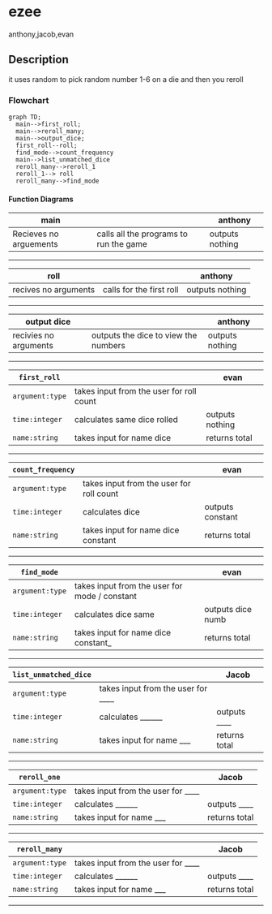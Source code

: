 # ezee
anthony,jacob,evan

##  Description
it uses random to pick random number 1-6 on a die and then you reroll

###  Flowchart
```mermaid
graph TD;
  main-->first_roll;
  main-->reroll_many;
  main-->output_dice;
  first_roll--roll;
  find_mode-->count_frequency
  main-->list_unmatched_dice
  reroll_many-->reroll_1
  reroll_1--> roll
  reroll_many-->find_mode
```

#### Function Diagrams

| main    |               |  anthony    |
| ------------------ | ------------- | ------------ |
| Recieves no arguements    | calls all the programs to run the game |   outputs nothing          
***
| roll    |               |     anthony   |
| ------------------ | ------------- | ------------ |
| recives no arguments   | calls for the first roll |     outputs nothing         |

***
| output dice    |               |     anthony   |
| ------------------ | ------------- | ------------ |
| recivies no arguments   | outputs the dice to view the numbers  |    outputs nothing          |

***
| `first_roll`    |               |     evan   |
| ------------------ | ------------- | ------------ |
| `argument:type`    | takes input from the user for roll count  |              |
| `time:integer`     | calculates same dice rolled  | outputs nothing             |
| `name:string`      | takes input for name dice | returns total |
***
| `count_frequency`    |               |     evan   |
| ------------------ | ------------- | ------------ |
| `argument:type`    | takes input from the user for roll count  |              |
| `time:integer`     | calculates dice  | outputs constant             |
| `name:string`      | takes input for name dice constant | returns total |
***
| `find_mode`    |               |     evan   |
| ------------------ | ------------- | ------------ |
| `argument:type`    | takes input from the user for mode / constant  |              |
| `time:integer`     | calculates dice same  | outputs dice numb             |
| `name:string`      | takes input for name dice constant_ | returns total |
***
| `list_unmatched_dice`    |               |     Jacob   |
| ------------------ | ------------- | ------------ |
| `argument:type`    | takes input from the user for ____  |              |
| `time:integer`     | calculates ______  | outputs ____             |
| `name:string`      | takes input for name ___ | returns total |
***
| `reroll_one`    |               |     Jacob   |
| ------------------ | ------------- | ------------ |
| `argument:type`    | takes input from the user for ____  |              |
| `time:integer`     | calculates ______  | outputs ____             |
| `name:string`      | takes input for name ___ | returns total |
***
| `reroll_many`    |               |     Jacob   |
| ------------------ | ------------- | ------------ |
| `argument:type`    | takes input from the user for ____  |              |
| `time:integer`     | calculates ______  | outputs ____             |
| `name:string`      | takes input for name ___ | returns total |
***
